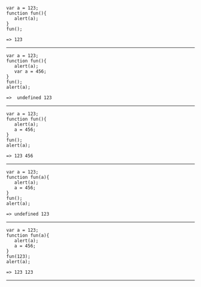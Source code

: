 ```
var a = 123;
function fun(){
   alert(a);
}
fun();

=> 123

```
--------------------------------------------------------------------------------------------------------------------------------------------------------------------

```
var a = 123;
function fun(){
   alert(a);
   var a = 456;
}
fun();
alert(a);

=>  undefined 123 

```
--------------------------------------------------------------------------------------------------------------------------------------------------------------------


```
var a = 123;
function fun(){
   alert(a);
   a = 456;
}
fun();
alert(a);

=> 123 456  

```

--------------------------------------------------------------------------------------------------------------------------------------------------------------------

```
var a = 123;
function fun(a){
   alert(a);
   a = 456;
}
fun();
alert(a);

=> undefined 123 

```

--------------------------------------------------------------------------------------------------------------------------------------------------------------------

```
var a = 123;
function fun(a){
   alert(a);
   a = 456;
}
fun(123);
alert(a);

=> 123 123  

```
--------------------------------------------------------------------------------------------------------------------------------------------------------------------
